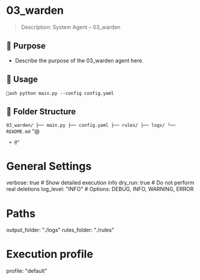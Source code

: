 # 03_warden

> Description: System Agent – 03_warden

## 🔧 Purpose

- Describe the purpose of the 03_warden agent here.

## 🚀 Usage

`ash
python main.py --config config.yaml
`

## 📁 Folder Structure

`
03_warden/
├── main.py
├── config.yaml
├── rules/
├── logs/
└── README.md
`
"@

     = @"
# General Settings
verbose: true       # Show detailed execution info
dry_run: true       # Do not perform real deletions
log_level: "INFO"   # Options: DEBUG, INFO, WARNING, ERROR

# Paths
output_folder: "./logs"
rules_folder: "./rules"

# Execution profile
profile: "default"
